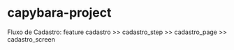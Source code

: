 # capybara-project

Fluxo de Cadastro:
feature cadastro >> cadastro_step >> cadastro_page >> cadastro_screen
